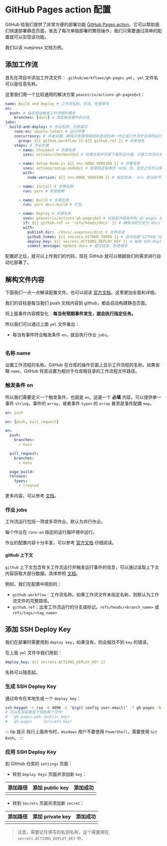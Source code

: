 # GitHub Pages action 配置

GitHub 给我们提供了非常方便的部署功能 [GitHub Pages action](https://github.com/marketplace/actions/github-pages-action)。它可以帮助我们快速部署静态页面，省去了每次单独部署的繁琐操作，我们只需要通过简单的配置就可以实现该功能。

我们以该 vuepress 文档为例。

## 添加工作流

首先在项目中添加工作流文件：`.github/workflows/gh-pages.yml`，`yml` 文件名可以是任意名称。

这里我们用一个比较通用的解决方案 `peaceiris/actions-gh-pages@v3`：

```yml
name: Build and Deploy # 工作流名称。可选，任意填写
on:
  push: # 指定自动触发工作流程的事件
    branches: [docs] # 指定触发事件的分支
jobs:
  build-and-deploy: # 作业名称。任意填写
    runs-on: ubuntu-latest # 运行环境
    concurrency: # 并发设置。确保只有使用相同并发组的单一作业或工作流才会同时运行
      group: ${{ github.workflow }}-${{ github.ref }} # 并发组名
    steps: # 作业步骤
      - name: Checkout # 步骤名称
        uses: actions/checkout@v2 # 检索仓库并将其下载到运行器。只要工作流针对仓库的代码运行，都必须使用检出操作

      - name: Setup Node.js ${{ env.NODE_VERSION }} # 步骤名称
        uses: actions/setup-node@v1 # 安装指定版本的 node 包。这步之后可以使用 npm 命令
        with:
          node-version: ${{ env.NODE_VERSION }} # 指定版本。 env 是当前环境变量，它随作业步骤改变而改变

      - name: Install # 步骤名称
        run: yarn # 安装依赖

      - name: Build # 步骤名称
        run: yarn docs:build # 打包

      - name: Deploy # 步骤名称
        uses: peaceiris/actions-gh-pages@v3 # 将指定内容发布到 gh-pages 分支
        if: ${{ github.ref == 'refs/heads/docs' }} # 确保当前分支为 docs 才执行下面内容
        with:
          publish_dir: ./docs/.vuepress/dist # 文件目录
          github_token: ${{ secrets.GITHUB_TOKEN }} # 自动创建 GITHUB_TOKEN
          deploy_key: ${{ secrets.ACTIONS_DEPLOY_KEY }} # 秘钥 SSH Deploy Key。生成和配置方法看下面
          commit_message: Update docs # 提交信息，任意填写
```

配置好之后，就可以上传我们的代码，现在 GitHub 就可以根据我们的需求进行自动化部署了。

## 解构文件内容

下面我们一点一点解读配置文件。也可以阅读 [官方文档](https://docs.github.com/cn/actions/learn-github-actions/workflow-syntax-for-github-actions)，这里更加全面和详细。

我们的目标是每当我们 push 文档内容到 github，都会自动构建静态页面。

将上面事件内容模型化：**每当有预期事件发生，就会执行指定任务。**

所以我们可以通过上面 `yml` 文件看出：

- 每当有事件符合触发条件 `on`，就会执行作业 `jobs`。

<img :src="$withBase('/assets/pic/overview-actions-simple.png')" alt="">

### 名称 name

设置工作流程的名称。GitHub 在仓库的操作页面上显示工作流程的名称。如果省略 `name`，GitHub 将其设置为相对于仓库根目录的工作流程文件路径。

### 触发条件 on

所以我们需要定义一个触发条件，也就是 `on`。这是一个 **必填** 内容。可以提供单一事件 `string`，事件的 `array`，或者事件 `types` 的 `array` 甚至是事件配置 `map`。

```yml
on: push

on: [push, pull_request]

on:
  push:
    branches:
      - main

  pull_request:
    branches:
      - main

  page_build:
  release:
    types:
      - created
```

更多内容，可以参考 [文档](https://docs.github.com/cn/actions/learn-github-actions/events-that-trigger-workflows)。

### 作业 jobs

工作流运行包括一项或多项作业。默认为并行作业。

每个作业在 `runs-on` 指定的运行器环境中运行。

作业的配置内容十分丰富，可以参考 [官方文档](https://docs.github.com/cn/actions/learn-github-actions/workflow-syntax-for-github-actions#jobs) 仔细阅读。

#### github 上下文

`github` 上下文包含有关工作流运行并触发运行事件的信息，可以通过读取上下文内容获取大部分数据。具体参照 [文档](https://docs.github.com/en/actions/learn-github-actions/contexts#github-context)。

例如，我们在配置中用到的：

- `github.workflow`：工作流名称。如果工作流文件未指定名称，则默认为工作流文件的完整路径。
- `github.ref`：出发工作流运行的分支或标记。`refs/heads/<branch_name>` 或 `refs/tags/<tag_name>`

## 添加 SSH Deploy Key

我们在部署时需要用到 `deploy key`，如果没有，则会报找不到 `key` 的错误。

在上面 `yml` 文件中我们用到：

```yml
deploy_key: ${{ secrets.ACTIONS_DEPLOY_KEY }}
```

名称可以随意起。

### 生成 SSH Deploy Key

通过命令在本地生成一个 `deploy key`：

```sh
ssh-keygen -t rsa -b 4096 -C "$(git config user.email)" -f gh-pages -N ""
# 可以在当前路径下得到两个文件:
#   gh-pages.pub (public key)
#   gh-pages     (private key)
```

::: tip 提示
执行上面命令时，`Windows` 用户不要使用 `PowerShell`，需要使用 `Git Bash`。
:::

### 应用 SSH Deploy Key

到 GitHub 仓库的 `settings` 页面：

- 转到 `Deploy Keys` 页面并添加新 `key`：

|                                                                                                             添加路径                                                                                                             |                                                                                                         添加 public key                                                                                                          |                                                                                                             添加成功                                                                                                             |
| :------------------------------------------------------------------------------------------------------------------------------------------------------------------------------------------------------------------------------: | :------------------------------------------------------------------------------------------------------------------------------------------------------------------------------------------------------------------------------: | :------------------------------------------------------------------------------------------------------------------------------------------------------------------------------------------------------------------------------: |
| <a href="https://github.com/jeremyjone/docs/blob/docs/docs/.vuepress/public/assets/pic/github_workflow_add_deploy_key1.png" target="_blank"><img :src="$withBase('/assets/pic/github_workflow_add_deploy_key1.png')" alt=""></a> | <a href="https://github.com/jeremyjone/docs/blob/docs/docs/.vuepress/public/assets/pic/github_workflow_add_deploy_key2.png" target="_blank"><img :src="$withBase('/assets/pic/github_workflow_add_deploy_key2.png')" alt=""></a> | <a href="https://github.com/jeremyjone/docs/blob/docs/docs/.vuepress/public/assets/pic/github_workflow_add_deploy_key3.png" target="_blank"><img :src="$withBase('/assets/pic/github_workflow_add_deploy_key3.png')" alt=""></a> |

- 转到 `Secrets` 页面并添加新 `secret`：

|                                                                                                             添加路径                                                                                                             |                                                                                                         添加 private key                                                                                                         |                                                                                                             添加成功                                                                                                             |
| :------------------------------------------------------------------------------------------------------------------------------------------------------------------------------------------------------------------------------: | :------------------------------------------------------------------------------------------------------------------------------------------------------------------------------------------------------------------------------: | :------------------------------------------------------------------------------------------------------------------------------------------------------------------------------------------------------------------------------: |
| <a href="https://github.com/jeremyjone/docs/blob/docs/docs/.vuepress/public/assets/pic/github_workflow_add_secret_key1.png" target="_blank"><img :src="$withBase('/assets/pic/github_workflow_add_secret_key1.png')" alt=""></a> | <a href="https://github.com/jeremyjone/docs/blob/docs/docs/.vuepress/public/assets/pic/github_workflow_add_secret_key2.png" target="_blank"><img :src="$withBase('/assets/pic/github_workflow_add_secret_key2.png')" alt=""></a> | <a href="https://github.com/jeremyjone/docs/blob/docs/docs/.vuepress/public/assets/pic/github_workflow_add_secret_key3.png" target="_blank"><img :src="$withBase('/assets/pic/github_workflow_add_secret_key3.png')" alt=""></a> |

> 注意，需要记住填写的私钥名称，这个需要用在 `secrets.ACTIONS_DEPLOY_KEY` 中。
